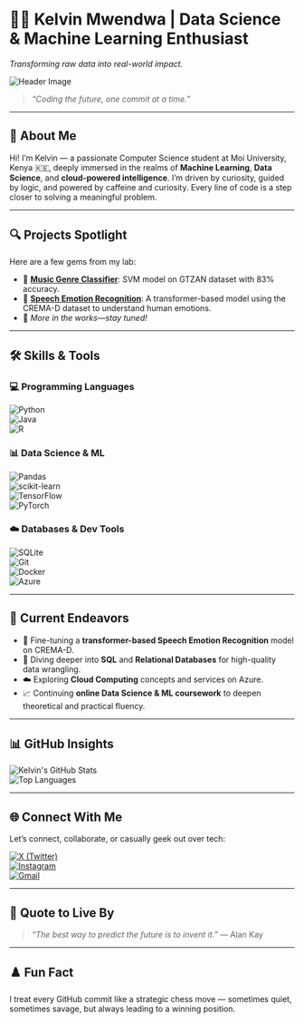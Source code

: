# 👨‍💻 Kelvin Mwendwa | Data Science & Machine Learning Enthusiast  
*Transforming raw data into real-world impact.*

![Header Image](https://images.unsplash.com/photo-1519389950473-47ba0277781c?auto=format&fit=crop&w=1350&q=80)

> *“Coding the future, one commit at a time.”*

---

## 🚀 About Me

Hi! I’m Kelvin — a passionate Computer Science student at Moi University, Kenya 🇰🇪, deeply immersed in the realms of **Machine Learning**, **Data Science**, and **cloud-powered intelligence**. I’m driven by curiosity, guided by logic, and powered by caffeine and curiosity. Every line of code is a step closer to solving a meaningful problem.

---

## 🔍 Projects Spotlight

Here are a few gems from my lab:

- 🎵 [**Music Genre Classifier**](https://github.com/kelvin17-glitch/ML-Audio): SVM model on GTZAN dataset with 83% accuracy.  
- 🎤 [**Speech Emotion Recognition**](https://github.com/kelvin17-glitch/emotion_recognition): A transformer-based model using the CREMA-D dataset to understand human emotions.
- 🤖 *More in the works—stay tuned!*

---

## 🛠️ Skills & Tools

### 💻 Programming Languages
![Python](https://img.shields.io/badge/-Python-3776AB?style=for-the-badge&logo=python&logoColor=white)  
![Java](https://img.shields.io/badge/-Java-007396?style=for-the-badge&logo=java&logoColor=white)  
![R](https://img.shields.io/badge/-R-276DC3?style=for-the-badge&logo=r&logoColor=white)

### 📊 Data Science & ML
![Pandas](https://img.shields.io/badge/-Pandas-150458?style=for-the-badge&logo=pandas&logoColor=white)  
![scikit-learn](https://img.shields.io/badge/-Scikit--Learn-F7931E?style=for-the-badge&logo=scikit-learn&logoColor=white)  
![TensorFlow](https://img.shields.io/badge/-TensorFlow-FF6F00?style=for-the-badge&logo=tensorflow&logoColor=white)  
![PyTorch](https://img.shields.io/badge/-PyTorch-EE4C2C?style=for-the-badge&logo=pytorch&logoColor=white)

### ☁️ Databases & Dev Tools
![SQLite](https://img.shields.io/badge/-SQLite-003B57?style=for-the-badge&logo=sqlite&logoColor=white)  
![Git](https://img.shields.io/badge/-Git-F05032?style=for-the-badge&logo=git&logoColor=white)  
![Docker](https://img.shields.io/badge/-Docker-2496ED?style=for-the-badge&logo=docker&logoColor=white)  
![Azure](https://img.shields.io/badge/-Azure-0078D4?style=for-the-badge&logo=microsoft-azure&logoColor=white)

---

## 🎯 Current Endeavors

- 🤖 Fine-tuning a **transformer-based Speech Emotion Recognition** model on CREMA-D.
- 🧠 Diving deeper into **SQL** and **Relational Databases** for high-quality data wrangling.
- ☁️ Exploring **Cloud Computing** concepts and services on Azure.
- 📈 Continuing **online Data Science & ML coursework** to deepen theoretical and practical fluency.

---

## 📊 GitHub Insights

![Kelvin's GitHub Stats](https://github-readme-stats.vercel.app/api?username=kelvin17-glitch&show_icons=true&count_private=true&theme=radical)  
![Top Languages](https://github-readme-stats.vercel.app/api/top-langs/?username=kelvin17-glitch&layout=compact&theme=radical)

---

## 🌐 Connect With Me

Let’s connect, collaborate, or casually geek out over tech:

[![X (Twitter)](https://img.shields.io/badge/-@its_kelvin17-1DA1F2?style=for-the-badge&logo=twitter&logoColor=white)](https://twitter.com/its_kelvin17)  
[![Instagram](https://img.shields.io/badge/-@mwndwa._-E4405F?style=for-the-badge&logo=instagram&logoColor=white)](https://instagram.com/mwndwa._)  
[![Gmail](https://img.shields.io/badge/-kelvinmwendwa290505@gmail.com-D14836?style=for-the-badge&logo=gmail&logoColor=white)](mailto:kelvin17.glitch@gmail.com)

---

## 💬 Quote to Live By

> *“The best way to predict the future is to invent it.”* — Alan Kay

---

## ♟️ Fun Fact

I treat every GitHub commit like a strategic chess move — sometimes quiet, sometimes savage, but always leading to a winning position.  

